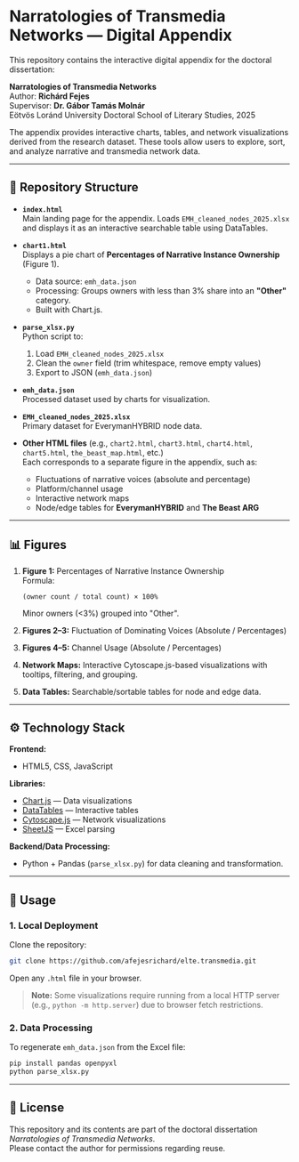 # Narratologies of Transmedia Networks — Digital Appendix

This repository contains the interactive digital appendix for the doctoral dissertation:

**Narratologies of Transmedia Networks**  
Author: **Richárd Fejes**  
Supervisor: **Dr. Gábor Tamás Molnár**  
Eötvös Loránd University Doctoral School of Literary Studies, 2025

The appendix provides interactive charts, tables, and network visualizations derived from the research dataset. These tools allow users to explore, sort, and analyze narrative and transmedia network data.

---

## 📂 Repository Structure

- **`index.html`**  
  Main landing page for the appendix. Loads `EMH_cleaned_nodes_2025.xlsx` and displays it as an interactive searchable table using DataTables.

- **`chart1.html`**  
  Displays a pie chart of **Percentages of Narrative Instance Ownership** (Figure 1).  
  - Data source: `emh_data.json`  
  - Processing: Groups owners with less than 3% share into an **"Other"** category.
  - Built with Chart.js.

- **`parse_xlsx.py`**  
  Python script to:
  1. Load `EMH_cleaned_nodes_2025.xlsx`
  2. Clean the `owner` field (trim whitespace, remove empty values)
  3. Export to JSON (`emh_data.json`)

- **`emh_data.json`**  
  Processed dataset used by charts for visualization.

- **`EMH_cleaned_nodes_2025.xlsx`**  
  Primary dataset for EverymanHYBRID node data.

- **Other HTML files** (e.g., `chart2.html`, `chart3.html`, `chart4.html`, `chart5.html`, `the_beast_map.html`, etc.)  
  Each corresponds to a separate figure in the appendix, such as:
  - Fluctuations of narrative voices (absolute and percentage)
  - Platform/channel usage
  - Interactive network maps
  - Node/edge tables for **EverymanHYBRID** and **The Beast ARG**

---

## 📊 Figures

1. **Figure 1:** Percentages of Narrative Instance Ownership  
   Formula:  
   ```
   (owner count / total count) × 100%
   ```  
   Minor owners (<3%) grouped into "Other".

2. **Figures 2–3:** Fluctuation of Dominating Voices (Absolute / Percentages)

3. **Figures 4–5:** Channel Usage (Absolute / Percentages)

4. **Network Maps:** Interactive Cytoscape.js-based visualizations with tooltips, filtering, and grouping.

5. **Data Tables:** Searchable/sortable tables for node and edge data.

---

## ⚙️ Technology Stack

**Frontend:**  
- HTML5, CSS, JavaScript

**Libraries:**  
- [Chart.js](https://www.chartjs.org/) — Data visualizations  
- [DataTables](https://datatables.net/) — Interactive tables  
- [Cytoscape.js](https://js.cytoscape.org/) — Network visualizations  
- [SheetJS](https://sheetjs.com/) — Excel parsing

**Backend/Data Processing:**  
- Python + Pandas (`parse_xlsx.py`) for data cleaning and transformation.

---

## 🚀 Usage

### 1. Local Deployment
Clone the repository:
```bash
git clone https://github.com/afejesrichard/elte.transmedia.git
```
Open any `.html` file in your browser.

> **Note:** Some visualizations require running from a local HTTP server (e.g., `python -m http.server`) due to browser fetch restrictions.

### 2. Data Processing
To regenerate `emh_data.json` from the Excel file:
```bash
pip install pandas openpyxl
python parse_xlsx.py
```

---

## 📄 License
This repository and its contents are part of the doctoral dissertation *Narratologies of Transmedia Networks*.  
Please contact the author for permissions regarding reuse.
